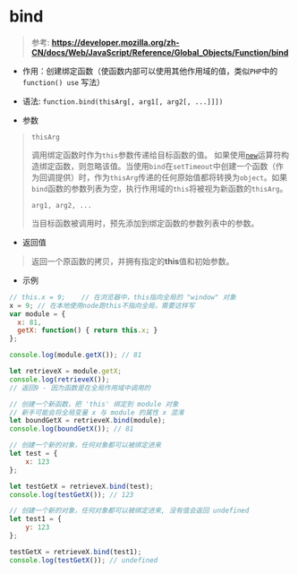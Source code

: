 # bind

> 参考: **https://developer.mozilla.org/zh-CN/docs/Web/JavaScript/Reference/Global_Objects/Function/bind**

* 作用：创建绑定函数（使函数内部可以使用其他作用域的值，类似`PHP`中的``function() use`` 写法）

* 语法: `function.bind(thisArg[, arg1[, arg2[, ...]]])`

* 参数

> ```
> thisArg
> ```
>
> 调用绑定函数时作为`this`参数传递给目标函数的值。 如果使用[`new`](https://developer.mozilla.org/zh-CN/docs/Web/JavaScript/Reference/Operators/new)运算符构造绑定函数，则忽略该值。当使用`bind`在`setTimeout`中创建一个函数（作为回调提供）时，作为`thisArg`传递的任何原始值都将转换为`object`。如果`bind`函数的参数列表为空，执行作用域的`this`将被视为新函数的`thisArg`。
>
> ```
> arg1, arg2, ...
> ```
>
> 当目标函数被调用时，预先添加到绑定函数的参数列表中的参数。

* 返回值

>  返回一个原函数的拷贝，并拥有指定的**this**值和初始参数。

* 示例

```js
// this.x = 9;    // 在浏览器中，this指向全局的 "window" 对象
x = 9; // 在本地使用node跑this不指向全局，需要这样写
var module = {
  x: 81,
  getX: function() { return this.x; }
};

console.log(module.getX()); // 81

let retrieveX = module.getX;
console.log(retrieveX());   
// 返回9 - 因为函数是在全局作用域中调用的

// 创建一个新函数，把 'this' 绑定到 module 对象
// 新手可能会将全局变量 x 与 module 的属性 x 混淆
let boundGetX = retrieveX.bind(module);
console.log(boundGetX()); // 81

// 创建一个新的对象，任何对象都可以被绑定进来
let test = {
    x: 123
};

let testGetX = retrieveX.bind(test);
console.log(testGetX()); // 123

// 创建一个新的对象，任何对象都可以被绑定进来, 没有值会返回 undefined
let test1 = {
    y: 123
};

testGetX = retrieveX.bind(test1);
console.log(testGetX()); // undefined
```

